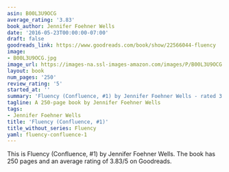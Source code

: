 ```yaml
---
asin: B00L3U9OCG
average_rating: '3.83'
book_author: Jennifer Foehner Wells
date: '2016-05-23T00:00:00-07:00'
draft: false
goodreads_link: https://www.goodreads.com/book/show/22566044-fluency
image:
- B00L3U9OCG.jpg
image_url: https://images-na.ssl-images-amazon.com/images/P/B00L3U9OCG.01._SCLZZZZZZZ.jpg
layout: book
num_pages: '250'
review_rating: '5'
started_at: ''
summary: 'Fluency (Confluence, #1) by Jennifer Foehner Wells - rated 3.83/5 on Goodreads'
tagline: A 250-page book by Jennifer Foehner Wells
tags:
- Jennifer Foehner Wells
title: 'Fluency (Confluence, #1)'
title_without_series: Fluency
yaml: fluency-confluence-1
---
```


This is Fluency (Confluence, #1) by Jennifer Foehner Wells. The book has 250 pages and an average rating of 3.83/5 on Goodreads.
